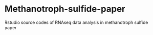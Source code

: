 # Methanotroph-sulfide-paper
Rstudio source codes of RNAseq data analysis in methanotroph sulfide paper
